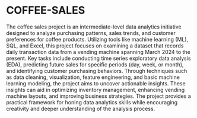 # COFFEE-SALES
The coffee sales project is an intermediate-level data analytics initiative designed to analyze purchasing patterns, sales trends, and customer preferences for coffee products. Utilizing tools like machine learning (ML), SQL, and Excel, this project focuses on examining a dataset that records daily transaction data from a vending machine spanning March 2024 to the present. Key tasks include conducting time series exploratory data analysis (EDA), predicting future sales for specific periods (day, week, or month), and identifying customer purchasing behaviors. Through techniques such as data cleaning, visualization, feature engineering, and basic machine learning modeling, the project aims to uncover actionable insights. These insights can aid in optimizing inventory management, enhancing vending machine layouts, and improving business strategies. The project provides a practical framework for honing data analytics skills while encouraging creativity and deeper understanding of the analysis process.
